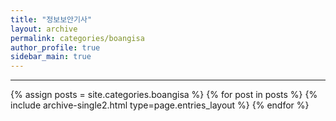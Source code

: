 ```yaml
---
title: "정보보안기사"
layout: archive
permalink: categories/boangisa
author_profile: true
sidebar_main: true
---
```


<!-- 공백이 포함되어 있는 카테고리 이름의 경우 site.categories['a b c'] 이런식으로! -->

***

{% assign posts = site.categories.boangisa %}
{% for post in posts %} {% include archive-single2.html type=page.entries_layout %} {% endfor %}
